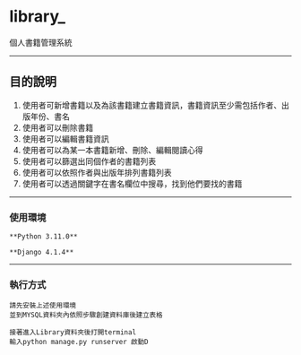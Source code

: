 # library_
個⼈書籍管理系統

-----
## 目的說明

1. 使⽤者可新增書籍以及為該書籍建立書籍資訊，書籍資訊⾄少需包括作者、出版年份、書名
2. 使⽤者可以刪除書籍
3. 使⽤者可以編輯書籍資訊
4. 使⽤者可以為某⼀本書籍新增、刪除、編輯閱讀⼼得
5. 使⽤者可以篩選出同個作者的書籍列表
6. 使⽤者可以依照作者與出版年排列書籍列表
7. 使⽤者可以透過關鍵字在書名欄位中搜尋，找到他們要找的書籍
-----

### 使用環境

`**Python 3.11.0**`

`**Django 4.1.4**`

-----

### 執行方式

```
請先安裝上述使用環境
並到MYSQL資料夾內依照步驟創建資料庫後建立表格

接著進入Library資料夾後打開terminal 
輸入python manage.py runserver 啟動D

```
